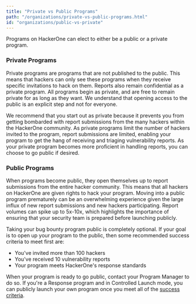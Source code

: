 ```yaml
---
title: "Private vs Public Programs"
path: "/organizations/private-vs-public-programs.html"
id: "organizations/public-vs-private"
---
```


Programs on HackerOne can elect to either be a public or a private program.

### Private Programs

Private programs are programs that are not published to the public. This means that hackers can only see these programs when they receive specific invitations to hack on them. Reports also remain confidential as a private program. All programs begin as private, and are free to remain private for as long as they want. We understand that opening access to the public is an explicit step and not for everyone.

We recommend that you start out as private because it prevents you from getting bombarded with report submissions from the many hackers within the HackerOne community. As private programs limit the number of hackers invited to the program, report submissions are limited, enabling your program to get the hang of receiving and triaging vulnerability reports.
As your private program becomes more proficient in handling reports, you can choose to go public if desired.

### Public Programs

When programs become public, they open themselves up to report submissions from the entire hacker community. This means that all hackers on HackerOne are given rights to hack your program. Moving into a public program prematurely can be an overwhelming experience given the large influx of new report submissions and new hackers participating. Report volumes can spike up to 5x-10x, which highlights the importance of ensuring that your security team is prepared before launching publicly.

Taking your bug bounty program public is completely optional. If your goal is to open up your program to the public, then some recommended success criteria to meet first are:
* You've invited more than 100 hackers
* You've received 10 vulnerability reports
* Your program meets HackerOne's response standards

When your program is ready to go public, contact your Program Manager to do so. If you're a Response program and in Controlled Launch mode, you can publicly launch your own program once you meet all of the [success criteria](/programs/start-h1-response.html#controlled).  
